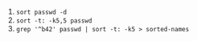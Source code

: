 1. `sort passwd -d`
2. `sort -t: -k5,5 passwd`
3. `grep '^b42' passwd | sort -t: -k5 > sorted-names`